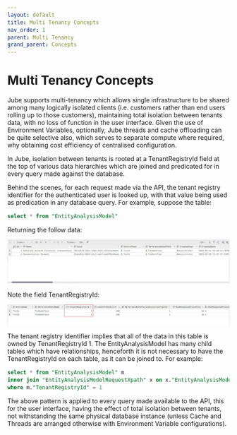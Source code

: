 ```yaml
---
layout: default
title: Multi Tenancy Concepts
nav_order: 1
parent: Multi Tenancy
grand_parent: Concepts
---
```


# Multi Tenancy Concepts
Jube supports multi-tenancy which allows single infrastructure to be shared among many logically isolated clients (i.e. customers rather than end users rolling up to those customers), maintaining total isolation between tenants data,  with no loss of function in the user interface.  Given the use of Environment Variables,  optionally, Jube threads and cache offloading can be quite selective also,  which serves to separate compute where required,  why obtaining cost efficiency of centralised configuration.

In Jube,  isolation between tenants is rooted at a TenantRegistryId field at the top of various data hierarchies which are joined and predicated for in every query made against the database.

Behind the scenes, for each request made via the API, the tenant registry identifier for the authenticated user is looked up,  with that value being used as predication in any database query.  For example,  suppose the table:

``` sql
select * from "EntityAnalysisModel"
```

Returning the follow data:

![Image](EntityAnalysisModelData.png)

Note the field TenantRegistryId:

![Image](NoteTenantRegistryId.png)

The tenant registry identifier implies that all of the data in this table is owned by TenantRegistryId 1. The EntityAnalysisModel has many child tables which have relationships,  henceforth it is not necessary to have the TenantRegistryId on each table,  as it can be joined to.  For example:

``` sql
select * from "EntityAnalysisModel" m
inner join "EntityAnalysisModelRequestXpath" x on x."EntityAnalysisModelId" = m."Id"
where m."TenantRegistryId" = 1
```

The above pattern is applied to every query made available to the API, this for the user interface, having the effect of total isolation between tenants,  not withstanding the same physical database instance (unless Cache and Threads are arranged otherwise with Environment Variable configurations).